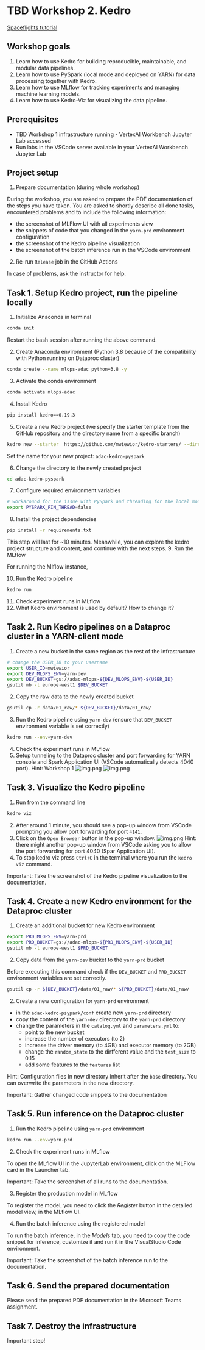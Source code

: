 # TBD Workshop 2. Kedro
[Spaceflights tutorial](https://docs.kedro.org/en/stable/tutorial/spaceflights_tutorial.html)

## Workshop goals

1. Learn how to use Kedro for building reproducible, maintainable, and modular data pipelines.
2. Learn how to use PySpark (local mode and deployed on YARN) for data processing together with Kedro.
3. Learn how to use MLflow for tracking experiments and managing machine learning models.
4. Learn how to use Kedro-Viz for visualizing the data pipeline.

## Prerequisites
* TBD Workshop 1 infrastructure running - VertexAI Workbench Jupyter Lab accessed
* Run labs in the VSCode server available in your VertexAI Workbench Jupyter Lab

## Project setup

1. Prepare documentation (during whole workshop)

During the workshop, you are asked to prepare the PDF documentation of the steps you have taken.
You are asked to shortly describe all done tasks, encountered problems and to include the following information:
- the screenshot of MLFlow UI with all experiments view
- the snippets of code that you changed in the `yarn-prd` environment configuration
- the screenshot of the Kedro pipeline visualization
- the screenshot of the batch inference run in the VSCode environment

2. Re-run `Release` job in the GitHub Actions

In case of problems, ask the instructor for help.

## Task 1. Setup Kedro project, run the pipeline locally 

1. Initialize Anaconda in terminal

```bash
conda init
```
Restart the bash session after running the above command.

2. Create Anaconda environment (Python 3.8 because of the compatibility with Python running on Dataproc cluster)

```bash 
conda create --name mlops-adac python=3.8 -y
```



3. Activate the conda environment

```bash
conda activate mlops-adac
```

4. Install Kedro

```bash
pip install kedro==0.19.3
```

5. Create a new Kedro project (we specify the starter template from the GitHub repository and the directory name from a specific branch)

```bash
kedro new --starter  https://github.com/mwiewior/kedro-starters/ --directory spaceflights-pyspark-mlflow --checkout spaceflights-pyspark-mlflow
```

Set the name for your new project: `adac-kedro-pyspark`

6. Change the directory to the newly created project

```bash
cd adac-kedro-pyspark
```

7. Configure required environment variables

```bash
# workaround for the issue with PySpark and threading for the local mode an logging MLflow runs
export PYSPARK_PIN_THREAD=false
```

8. Install the project dependencies

```bash
pip install -r requirements.txt
```

This step will last for ~10 minutes. Meanwhile, you can explore the kedro project structure and content, and continue with the next steps.
9. Run the MLflow

For running the Mlflow instance,

10. Run the Kedro pipeline

```bash
kedro run
```
11. Check experiment runs in MLflow
12. What Kedro environment is used by default? How to change it?

## Task 2. Run Kedro pipelines on a Dataproc cluster in a YARN-client mode

1. Create a new bucket in the same region as the rest of the infrastructure

```bash
# change the USER_ID to your username
export USER_ID=mwiewior
export DEV_MLOPS_ENV=yarn-dev
export DEV_BUCKET=gs://adac-mlops-${DEV_MLOPS_ENV}-${USER_ID}
gsutil mb -l europe-west1 $DEV_BUCKET
```
2. Copy the raw data to the newly created bucket

```bash
gsutil cp -r data/01_raw/* ${DEV_BUCKET}/data/01_raw/
```

3. Run the Kedro pipeline using `yarn-dev` (ensure that `DEV_BUCKET` environment variable is set correctly)

```bash
kedro run --env=yarn-dev
```
4. Check the experiment runs in MLflow 
5. Setup tunneling to the Dataproc cluster and port forwarding for YARN console and
Spark Application UI (VSCode automatically detects 4040 port).
Hint: Workshop 1
![img.png](doc/figures/kedro-pyspark-yarn.png)
![img.png](doc/figures/spark-ui-yarn.png)


## Task 3. Visualize the Kedro pipeline
1. Run from the command line
```bash
kedro viz
```
2. After around 1 minute, you should see a pop-up window from VSCode prompting you allow port forwarding for port `4141`.
3. Click on the `Open Browser` button in the pop-up window.
![img.png](doc/figures/kedro-viz-popup.png)
Hint: there might another pop-up window from VSCode asking you to allow the port forwarding for port 4040 (Spar Application UI). 
4. To stop kedro viz press `Ctrl+C` in the terminal where you run the `kedro viz` command.

Important: Take the screenshot of the Kedro pipeline visualization to the documentation.

## Task 4. Create a new Kedro environment for the Dataproc cluster

1. Create an additional bucket for new Kedro environment

```bash
export PRD_MLOPS_ENV=yarn-prd
export PRD_BUCKET=gs://adac-mlops-${PRD_MLOPS_ENV}-${USER_ID}
gsutil mb -l europe-west1 $PRD_BUCKET
```

2. Copy data from the `yarn-dev` bucket to the `yarn-prd` bucket

Before executing this command check if the `DEV_BUCKET` and `PRD_BUCKET` environment variables are set correctly.
```bash
gsutil cp -r ${DEV_BUCKET}/data/01_raw/* ${PRD_BUCKET}/data/01_raw/
```

2. Create a new configuration for `yarn-prd` environment

- in the `adac-kedro-psypark/conf` create new `yarn-prd` directory
- copy the content of the `yarn-dev` directory to the `yarn-prd` directory
- change the parameters in the `catalog.yml` and `parameters.yml` to:
  - point to the new bucket
  - increase the number of executors (to 2)
  - increase the driver memory (to 4GB) and executor memory (to 2GB)
  - change the `random_state` to the dirfferent value and the `test_size` to 0.15
  - add some features to the `features` list

Hint: Configuration files in new directory inherit after the `base` directory. You can overwrite the parameters in the new directory.

Important: Gather changed code snippets to the documentation

## Task 5. Run inference on the Dataproc cluster

1. Run the Kedro pipeline using `yarn-prd` environment

```bash
kedro run --env=yarn-prd
```

2. Check the experiment runs in MLflow

To open the MLflow UI in the JupyterLab environment, click on the MLFlow card in the Launcher tab.

Important: Take the screenshot of all runs to the documentation.

3. Register the production model in MLflow

To register the model, you need to click the *Register* button in the detailed model view, in the MLflow UI.

4. Run the batch inference using the registered model

To run the batch inference, in the *Models* tab, you need to copy the code snippet for inference, customize it and run it in the VisualStudio Code environment.

Important: Take the screenshot of the batch inference run to the documentation.

## Task 6. Send the prepared documentation

Please send the prepared PDF documentation in the Microsoft Teams assignment.

## Task 7. Destroy the infrastructure

Important step!